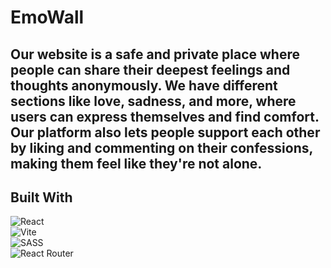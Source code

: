 # EmoWall

## Our website is a safe and private place where people can share their deepest feelings and thoughts anonymously. We have different sections like love, sadness, and more, where users can express themselves and find comfort. Our platform also lets people support each other by liking and commenting on their confessions, making them feel like they're not alone.

## Built With

![React](https://img.shields.io/badge/react-%2320232a.svg?style=for-the-badge&logo=react&logoColor=%2361DAFB)<br>
![Vite](https://img.shields.io/badge/vite-%23646CFF.svg?style=for-the-badge&logo=vite&logoColor=white)<br>
![SASS](https://img.shields.io/badge/SASS-hotpink.svg?style=for-the-badge&logo=SASS&logoColor=white)<br>
![React Router](https://img.shields.io/badge/React_Router-CA4245?style=for-the-badge&logo=react-router&logoColor=white)
